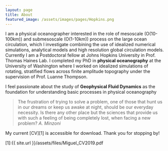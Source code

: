 ```yaml
---
layout: page
title: About
featured_image: /assets/images/pages/Hopkins.png
---
```


I am a physical oceanographer interested in the role of mesoscale (O(10-100km)) and submesoscale (O(1-10km)) process on the large ocean circulation, which I investigate combining the use of idealized numerical simulations, analytical models and high resolution global circulation models.
Currently I am a Postdoctoral fellow at Johns Hopkins University in Prof. Thomas Haines Lab. I completed my PhD in **physical oceanography** at the University of Washington where I worked on idealized simulations of rotating, stratified flows across finite amplitude topography under the supervision of Prof. Luanne Thompson.

I feel passionate about the study of **Geophysical Fluid Dynamics** as the foundation for understanding basic processes in physical oceanography

>The frustration of trying to solve a problem, one of those that hunt us in our dreams or keep us awake at night, should be our everyday necessity. Is there any other place but the sciences that provide us with such a feeling of being completely lost, when facing a new problem? <cite>A. Minzoni</cite>




My current [CV][1] is accessible for download. Thank you for stopping by!

[1]:{{ site.url }}/assets/files/Miguel_CV2019.pdf
